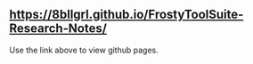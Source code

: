 ## https://8bllgrl.github.io/FrostyToolSuite-Research-Notes/

Use the link above to view github pages.
